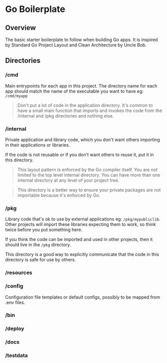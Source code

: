 # Go Boilerplate

## Overview
The basic starter boilerplate to follow when building Go apps. It is inspired by Standard Go Project Layout and Clean Architecture by Uncle Bob.

## Directories

### /cmd
Main entrypoints for each app in this project. The directory name for each app should match the name of the executable you want to have eg: `/cmd/myapp`

> Don't put a lot of code in the application directory. It's common to have a small main function that imports and invokes the code from the /internal and /pkg directories and nothing else.

### /internal
Private application and library code, which you don't want others importing in their applications or libraries.

If the code is not reusable or if you don't want others to reuse it, put it in this directory.

> This layout pattern is enforced by the Go compiler itself. You are not limited to the top level internal directory. You can have more than one internal directory at any level of your project tree. 

> This directory is a better way to ensure your private packages are not importable because it's enforced by Go.

### /pkg
Library code that's ok to use by external applications eg: `/pkg/mypubliclib`. Other projects will import these libraries expecting them to work, so think twice before you put something here.

If you think the code can be imported and used in other projects, then it should live in the `/pkg` directory.

This directory is a good way to explicitly communicate that the code in this directory is safe for use by others.

### /resources

### /config
Configuration file templates or default configs, possibly to be mapped from .env files.

### /bin
### /deploy
### /docs
### /testdata



